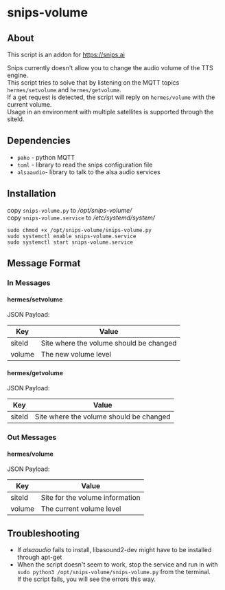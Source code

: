 # snips-volume
## About
This script is an addon for https://snips.ai

Snips currently doesn't allow you to change the audio volume of the TTS engine.\
This script tries to solve that by listening on the MQTT topics `hermes/setvolume` and `hermes/getvolume`.\
If a get request is detected, the script will reply on `hermes/volume` with the current volume.\
Usage in an environment with multiple satellites is supported through the siteId.

## Dependencies
 - `paho` - python MQTT
 - `toml` - library to read the snips configuration file
 - `alsaaudio`- library to talk to the alsa audio services

## Installation
copy `snips-volume.py` to _/opt/snips-volume/_\
copy `snips-volume.service` to _/etc/systemd/system/_

```
sudo chmod +x /opt/snips-volume/snips-volume.py
sudo systemctl enable snips-volume.service
sudo systemctl start snips-volume.service
```

## Message Format

### In Messages

#### hermes/setvolume
JSON Payload: 

| Key     | Value                                    |
| ------- | ---------------------------------------- |
| siteId  | Site where the volume should be changed  |
| volume  | The new volume level                     |

#### hermes/getvolume
JSON Payload: 

| Key     | Value                                    |
| ------- | ---------------------------------------- |
| siteId  | Site where the volume should be changed  |

### Out Messages

#### hermes/volume
JSON Payload: 

| Key     | Value                           |
| ------- | ------------------------------- |
| siteId  | Site for the volume information |
| volume  | The current volume level        |

## Troubleshooting
- If *alsaaudio* fails to install, libasound2-dev might have to be installed through apt-get
- When the script doesn't seem to work, stop the service and run in with\
`sudo python3 /opt/snips-volume/snips-volume.py` from the terminal.\
If the script fails, you will see the errors this way.
